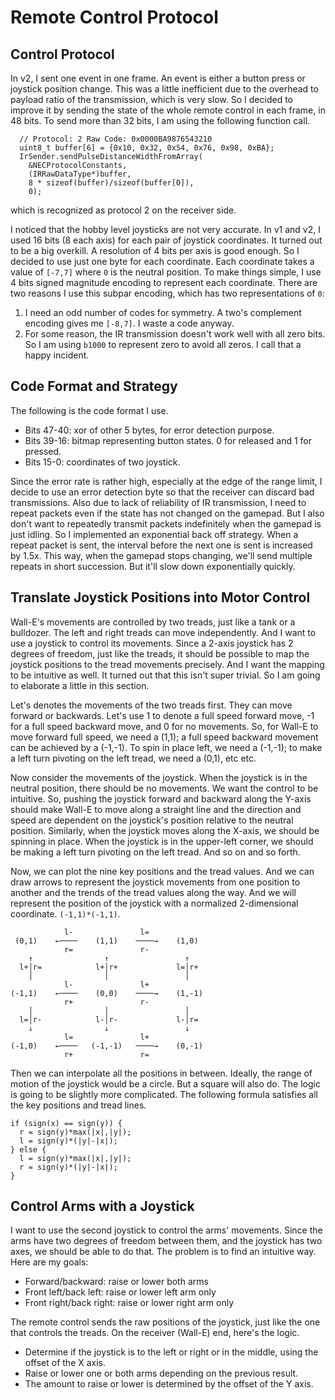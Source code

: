 # Remote Control Protocol

## Control Protocol

In v2, I sent one event in one frame. An event is either a button press or joystick position change. This was a little inefficient due to the overhead to payload ratio of the transmission, which is very slow. So I decided to improve it by sending the state of the whole remote control in each frame, in 48 bits. To send more than 32 bits, I am using the following function call.

```
  // Protocol: 2 Raw Code: 0x0000BA9876543210
  uint8_t buffer[6] = {0x10, 0x32, 0x54, 0x76, 0x98, 0xBA};
  IrSender.sendPulseDistanceWidthFromArray(
    &NECProtocolConstants, 
    (IRRawDataType*)buffer, 
    8 * sizeof(buffer)/sizeof(buffer[0]), 
    0);
```

which is recognized as protocol 2 on the receiver side.

I noticed that the hobby level joysticks are not very accurate. In v1 and v2, I used 16 bits (8 each axis) for each pair of joystick coordinates. It turned out to be a big overkill. A resolution of 4 bits per axis is good enough. So I decided to use just one byte for each coordinate. Each coordinate takes a value of `[-7,7]` where `0` is the neutral position. To make things simple, I use 4 bits signed magnitude encoding to represent each coordinate. There are two reasons I use this subpar encoding, which has two representations of `0`:

1. I need an odd number of codes for symmetry. A two's complement encoding gives me `[-8,7]`. I waste a code anyway.
1. For some reason, the IR transmission doesn't work well with all zero bits. So I am using `b1000` to represent zero to avoid all zeros. I call that a happy incident.

## Code Format and Strategy
The following is the code format I use.
* Bits 47-40: xor of other 5 bytes, for error detection purpose. 
* Bits 39-16: bitmap representing button states. 0 for released and 1 for pressed.
* Bits 15-0: coordinates of two joystick.

Since the error rate is rather high, especially at the edge of the range limit, I decide to use an error detection byte so that the receiver can discard bad transmissions. Also due to lack of reliability of IR transmission, I need to repeat packets even if the state has not changed on the gamepad. But I also don't want to repeatedly transmit packets indefinitely when the gamepad is just idling. So I implemented an exponential back off strategy. When a repeat packet is sent, the interval before the next one is sent is increased by 1.5x. This way, when the gamepad stops changing, we'll send multiple repeats in short succession. But it'll slow down exponentially quickly.

## Translate Joystick Positions into Motor Control
Wall-E's movements are controlled by two treads, just like a tank or a bulldozer. The left and right treads can move independently. And I want to use a joystick to control its movements. Since a 2-axis joystick has 2 degrees of freedom, just like the treads, it should be possible to map the joystick positions to the tread movements precisely. And I want the mapping to be intuitive as well. It turned out that this isn't super trivial. So I am going to elaborate a little in this section.

Let's denotes the movements of the two treads first. They can move forward or backwards. Let's use 1 to denote a full speed forward move, -1 for a full speed backward move, and 0 for no movements. So, for Wall-E to move forward full speed, we need a (1,1); a full speed backward movement can be achieved by a (-1,-1). To spin in place left, we need a (-1,-1); to make a left turn pivoting on the left tread, we need a (0,1), etc etc.

Now consider the movements of the joystick. When the joystick is in the neutral position, there should be no movements. We want the control to be intuitive. So, pushing the joystick forward and backward along the Y-axis should make Wall-E to move along a straight line and the direction and speed are dependent on the joystick's position relative to the neutral position. Similarly, when the joystick moves along the X-axis, we should be spinning in place. When the joystick is in the upper-left corner, we should be making a left turn pivoting on the left tread. And so on and so forth.

Now, we can plot the nine key positions and the tread values. And we can draw arrows to represent the joystick movements from one position to another and the trends of the tread values along the way. And we will represent the position of the joystick with a normalized 2-dimensional coordinate. `(-1,1)*(-1,1)`.

```
            l-               l=
 (0,1)    ←────    (1,1)    ────→    (1,0)
            r=               r-
    ↑                ↑                 ↑
  l+│r=            l+│r+             l=│r+
    │                │                 │    
            l-               l+
(-1,1)    ←────    (0,0)    ────→    (1,-1)
            r+               r-
    │                │                 │
  l=│r-            l-│r-             l-│r=    
    ↓                ↓                 ↓
            l=               l+
(-1,0)    ←────   (-1,-1)   ────→    (0,-1)
            r+               r=
```

Then we can interpolate all the positions in between. Ideally, the range of motion of the joystick would be a circle. But a square will also do. The logic is going to be slightly more complicated. The following formula satisfies all the key positions and tread lines.

```
if (sign(x) == sign(y)) {
  r = sign(y)*max(|x|,|y|);
  l = sign(y)*(|y|-|x|);
} else {
  l = sign(y)*max(|x|,|y|);
  r = sign(y)*(|y|-|x|);
}
```

## Control Arms with a Joystick
I want to use the second joystick to control the arms' movements. Since the arms have two degrees of freedom between them, and the joystick has two axes, we should be able to do that. The problem is to find an intuitive way. Here are my goals:

* Forward/backward: raise or lower both arms
* Front left/back left: raise or lower left arm only
* Front right/back right: raise or lower right arm only

The remote control sends the raw positions of the joystick, just like the one that controls the treads. On the receiver (Wall-E) end, here's the logic.

* Determine if the joystick is to the left or right or in the middle, using the offset of the X axis.
* Raise or lower one or both arms depending on the previous result.
* The amount to raise or lower is determined by the offset of the Y axis.
